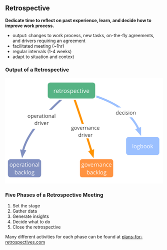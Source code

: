 ## Retrospective

**Dedicate time to reflect on past experience, learn, and decide how to improve work process.**

-   output: changes to work process, new tasks, on-the-fly agreements, and drivers requiring an agreement
-   facilitated meeting (~1hr)
-   regular intervals (1-4 weeks)
-   adapt to situation and context

### Output of a Retrospective 

![inline,fit](img/meetings/retrospective.png)

### Five Phases of a Retrospective Meeting

1. Set the stage 
2. Gather data
3. Generate insights
4. Decide what to do
5. Close the retrospective

Many different activities for each phase can be found at [plans-for-retrospectives.com](http://www.plans-for-retrospectives.com/)
